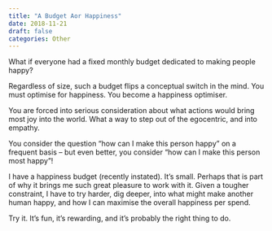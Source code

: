 ```yaml
---
title: "A Budget Aor Happiness"
date: 2018-11-21
draft: false
categories: Other
---
```


What if everyone had a fixed monthly budget dedicated to making people happy? 

Regardless of size, such a budget flips a conceptual switch in the mind. You must optimise for happiness. You become a happiness optimiser. 

You are forced into serious consideration about what actions would bring most joy into the world. What a way to step out of the egocentric, and into empathy. 

You consider the question “how can I make this person happy” on a frequent basis – but even better, you consider “how can I make this person most happy”!

I have a happiness budget (recently instated). It’s small. Perhaps that is part of why it brings me such great pleasure to work with it. Given a tougher constraint, I have to try harder, dig deeper, into what might make another human happy, and how I can maximise the overall happiness per spend. 

Try it. It’s fun, it’s rewarding, and it’s probably the right thing to do.

